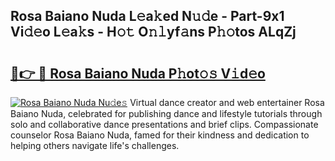 ## Rosa Baiano Nuda L𝚎a𝚔ed N𝚞𝚍e - Part-9x1 Vi𝚍𝚎o L𝚎a𝚔s - H𝚘𝚝 O𝚗𝚕yf𝚊ns P𝚑𝚘tos ALqZj

# <h2><a href="http://kff0htx.oniu.top/?m=Rosa+Baiano+Nuda">🔗👉 🔴 Rosa Baiano Nuda P𝚑ot𝚘𝚜 V𝚒d𝚎o</a></h2>

[![Rosa Baiano Nuda Nu𝚍e𝚜](https://i.imgur.com/0qMVB7G.gif)](http://kff0htx.oniu.top/?m=Rosa+Baiano+Nuda)
Virtual dance creator and web entertainer Rosa Baiano Nuda, celebrated for publishing dance and lifestyle tutorials through solo and collaborative dance presentations and brief clips. Compassionate counselor Rosa Baiano Nuda, famed for their kindness and dedication to helping others navigate life's challenges.  

